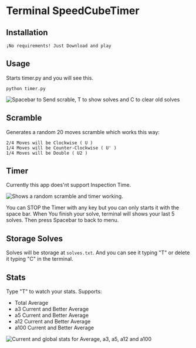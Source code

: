 # Terminal SpeedCubeTimer

## Installation

    ¡No requirements! Just Download and play

## Usage

Starts timer.py and you will see this. 

    python timer.py

 ![Spacebar to Send scrable, T to show solves and C to clear old solves](https://i.imgur.com/lDFxlk9.png)

## Scramble

Generates a random 20 moves scramble which works this way:
    
    2/4 Moves will be Clockwise ( U )
    1/4 Moves will be Counter-Clockwise ( U' )
    1/4 Moves will be Double ( U2 )

## Timer

Currently this app does'nt support Inspection Time.

  ![Shows a random scramble and timer working.](https://i.imgur.com/5Tgmafj.png)

You can STOP the Timer with any key but you can only starts it with the space bar. When You finish your solve, terminal will shows your last 5 solves.
Then press Spacebar to back to menu.

## Storage Solves

Solves will be storage at `solves.txt`. And you can see it typing "T" or delete it typing "C" in the terminal.

## Stats

Type "T" to watch your stats. 
Supports:
 
  - Total Average
  - a3 Current and Better Average
  - a5 Current and Better Average
  - a12 Current and Better Average
  - a100 Current and Better Average

  ![Current and global stats for Average, a3, a5, a12 and a100](https://i.imgur.com/sHvoc1g.png)